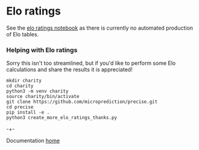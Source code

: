 # Elo ratings

See the [elo ratings notebook](https://github.com/microprediction/precise/blob/main/examples_colab_notebooks/elo_ratings_and_code_urls.ipynb) as there
is currently no automated production of Elo tables. 


### Helping with Elo ratings
Sorry this isn't too streamlined, but if you'd like to perform some Elo calculations and share the results it is appreciated! 

    mkdir charity
    cd charity
    python3 -m venv charity
    source charity/bin/activate
    git clone https://github.com/microprediction/precise.git
    cd precise
    pip install -e . 
    python3 create_more_elo_ratings_thanks.py


-+-

Documentation [home](https://microprediction.github.io/precise)
